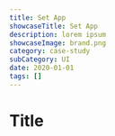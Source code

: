 ```yaml
---
title: Set App
showcaseTitle: Set App
description: lorem ipsum
showcaseImage: brand.png
category: case-study
subCategory: UI
date: 2020-01-01
tags: []
---
```


# Title

